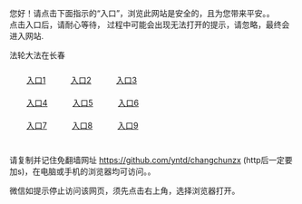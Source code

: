 您好！请点击下面指示的“入口”，浏览此网站是安全的，且为您带来平安。。 <br/>
点击入口后，请耐心等待， 过程中可能会出现无法打开的提示，请忽略，最终会进入网站. </br>

法轮大法在长春<br/>
<div style="padding:10px"><a style="margin:20px" target="_blank" href="https://d381dkdqkvn5pz.cloudfront.net/2Qpsp?sxalrmbk" id="ccLink1" rel="nofollow">入口1</a> <a target="_blank" style="margin:20px" href="https://d28lcsjptgf18s.cloudfront.net/2Qpsp?gcmmti" id="ccLink2" rel="nofollow">入口2</a> <a style="margin:20px" target="_blank" href="https://d2x3o2kldhscxu.cloudfront.net/2Qpsp?dxzwakbr" id="ccLink3" rel="nofollow">入口3</a></div>

<div style="padding:10px" ><a style="margin:20px" target="_blank" href="https://d381dkdqkvn5pz.cloudfront.net/2Qpsp?sxalrmbk" id="ccLink4" rel="nofollow">入口4</a> <a style="margin:20px" href="https://d28lcsjptgf18s.cloudfront.net/2Qpsp?gcmmti" target="_blank" id="ccLink5" rel="nofollow">入口5</a> <a style="margin:20px" href="https://d2x3o2kldhscxu.cloudfront.net/2Qpsp?dxzwakbr" target="_blank" id="ccLink6" rel="nofollow">入口6</a></div>

<div style="padding:10px"><a style="margin:20px" target="_blank" href="https://d381dkdqkvn5pz.cloudfront.net/2Qpsp?sxalrmbk" id="ccLink7" rel="nofollow">入口7</a> <a style="margin:20px" href="https://d28lcsjptgf18s.cloudfront.net/2Qpsp?gcmmti" target="_blank" id="ccLink8" rel="nofollow">入口8</a> <a style="margin:20px" target="_blank" href="https://d2x3o2kldhscxu.cloudfront.net/2Qpsp?dxzwakbr" id="ccLink9" rel="nofollow">入口9</a></div>

<br/>



请复制并记住免翻墙网址 https://github.com/yntd/changchunzx (http后一定要加s)，在电脑或手机的浏览器均可访问。。<br/>

微信如提示停止访问该网页，须先点击右上角，选择浏览器打开。
